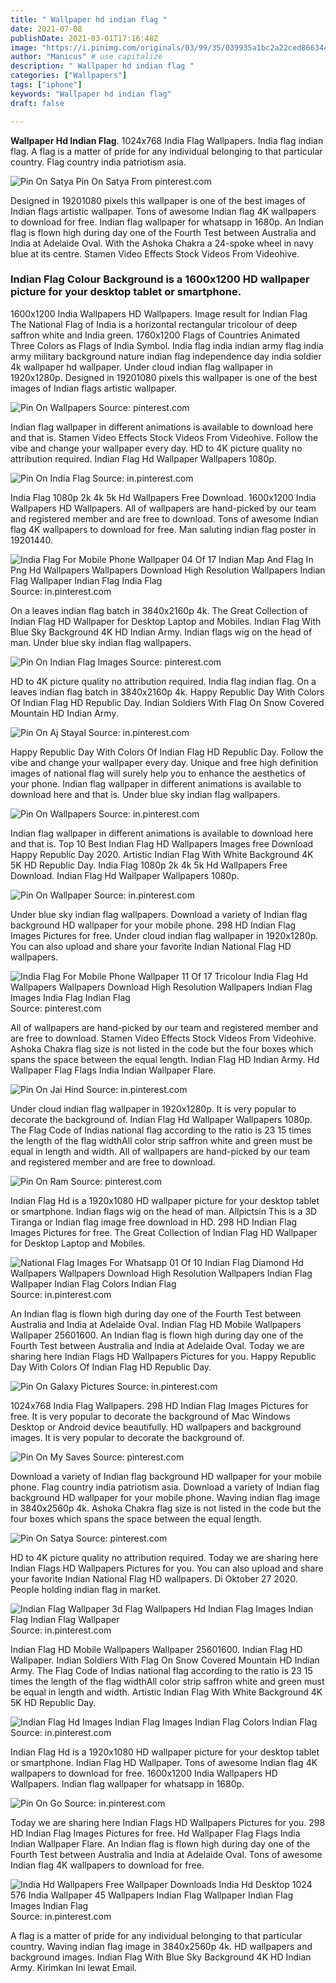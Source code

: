 ```yaml
---
title: " Wallpaper hd indian flag "
date: 2021-07-08
publishDate: 2021-03-01T17:16:48Z
image: "https://i.pinimg.com/originals/03/99/35/039935a1bc2a22ced866344f237e6459.jpg"
author: "Manicus" # use capitalize
description: " Wallpaper hd indian flag "
categories: ["Wallpapers"]
tags: ["iphone"]
keywords: "Wallpaper hd indian flag"
draft: false

---
```



**Wallpaper Hd Indian Flag**. 1024x768 India Flag Wallpapers. India flag indian flag. A flag is a matter of pride for any individual belonging to that particular country. Flag country india patriotism asia.

![Pin On Satya](https://i.pinimg.com/originals/c3/5f/5a/c35f5a9f802c76cd6f08d582b86e22f8.jpg "Pin On Satya")
Pin On Satya From pinterest.com


Designed in 19201080 pixels this wallpaper is one of the best images of Indian flags artistic wallpaper. Tons of awesome Indian flag 4K wallpapers to download for free. Indian flag wallpaper for whatsapp in 1680p. An Indian flag is flown high during day one of the Fourth Test between Australia and India at Adelaide Oval. With the Ashoka Chakra a 24-spoke wheel in navy blue at its centre. Stamen Video Effects Stock Videos From Videohive.

### Indian Flag Colour Background is a 1600x1200 HD wallpaper picture for your desktop tablet or smartphone.

1600x1200 India Wallpapers HD Wallpapers. Image result for Indian Flag The National Flag of India is a horizontal rectangular tricolour of deep saffron white and India green. 1760x1200 Flags of Countries Animated Three Colors as Flags of India Symbol. India flag india indian army flag india army military background nature indian flag independence day india soldier 4k wallpaper hd wallpaper. Under cloud indian flag wallpaper in 1920x1280p. Designed in 19201080 pixels this wallpaper is one of the best images of Indian flags artistic wallpaper.


![Pin On Wallpapers](https://i.pinimg.com/736x/5c/b4/70/5cb4709167bc769db190d4ba9ff3c590.jpg "Pin On Wallpapers")
Source: pinterest.com

Indian flag wallpaper in different animations is available to download here and that is. Stamen Video Effects Stock Videos From Videohive. Follow the vibe and change your wallpaper every day. HD to 4K picture quality no attribution required. Indian Flag Hd Wallpaper Wallpapers 1080p.

![Pin On India Flag](https://i.pinimg.com/736x/9e/85/8c/9e858c0895c8c4f541e2e3194350f845.jpg "Pin On India Flag")
Source: in.pinterest.com

India Flag 1080p 2k 4k 5k Hd Wallpapers Free Download. 1600x1200 India Wallpapers HD Wallpapers. All of wallpapers are hand-picked by our team and registered member and are free to download. Tons of awesome Indian flag 4K wallpapers to download for free. Man saluting indian flag poster in 19201440.

![India Flag For Mobile Phone Wallpaper 04 Of 17 Indian Map And Flag In Png Hd Wallpapers Wallpapers Download High Resolution Wallpapers Indian Flag Wallpaper Indian Flag India Flag](https://i.pinimg.com/564x/5e/06/57/5e0657412f36bd0698d590971c823152.jpg "India Flag For Mobile Phone Wallpaper 04 Of 17 Indian Map And Flag In Png Hd Wallpapers Wallpapers Download High Resolution Wallpapers Indian Flag Wallpaper Indian Flag India Flag")
Source: in.pinterest.com

On a leaves indian flag batch in 3840x2160p 4k. The Great Collection of Indian Flag HD Wallpaper for Desktop Laptop and Mobiles. Indian Flag With Blue Sky Background 4K HD Indian Army. Indian flags wig on the head of man. Under blue sky indian flag wallpapers.

![Pin On Indian Flag Images](https://i.pinimg.com/736x/68/09/32/680932565dbf18688be11dd0a7f5d706.jpg "Pin On Indian Flag Images")
Source: pinterest.com

HD to 4K picture quality no attribution required. India flag indian flag. On a leaves indian flag batch in 3840x2160p 4k. Happy Republic Day With Colors Of Indian Flag HD Republic Day. Indian Soldiers With Flag On Snow Covered Mountain HD Indian Army.

![Pin On Aj Stayal](https://i.pinimg.com/originals/eb/f0/30/ebf030ce49e452b3c26839bf4bdb9f7e.jpg "Pin On Aj Stayal")
Source: in.pinterest.com

Happy Republic Day With Colors Of Indian Flag HD Republic Day. Follow the vibe and change your wallpaper every day. Unique and free high definition images of national flag will surely help you to enhance the aesthetics of your phone. Indian flag wallpaper in different animations is available to download here and that is. Under blue sky indian flag wallpapers.

![Pin On Wallpapers](https://i.pinimg.com/originals/78/b0/1a/78b01a04db167e422c2a8d0e7d6c7c6d.jpg "Pin On Wallpapers")
Source: in.pinterest.com

Indian flag wallpaper in different animations is available to download here and that is. Top 10 Best Indian Flag HD Wallpapers Images free Download Happy Republic Day 2020. Artistic Indian Flag With White Background 4K 5K HD Republic Day. India Flag 1080p 2k 4k 5k Hd Wallpapers Free Download. Indian Flag Hd Wallpaper Wallpapers 1080p.

![Pin On Wallpaper](https://i.pinimg.com/736x/91/82/54/918254b780aef1579b1228f1ee5d55b0.jpg "Pin On Wallpaper")
Source: in.pinterest.com

Under blue sky indian flag wallpapers. Download a variety of Indian flag background HD wallpaper for your mobile phone. 298 HD Indian Flag Images Pictures for free. Under cloud indian flag wallpaper in 1920x1280p. You can also upload and share your favorite Indian National Flag HD wallpapers.

![India Flag For Mobile Phone Wallpaper 11 Of 17 Tricolour India Flag Hd Wallpapers Wallpapers Download High Resolution Wallpapers Indian Flag Images India Flag Indian Flag](https://i.pinimg.com/originals/30/94/27/3094275c91f9a79257329f5ad745d6bf.jpg "India Flag For Mobile Phone Wallpaper 11 Of 17 Tricolour India Flag Hd Wallpapers Wallpapers Download High Resolution Wallpapers Indian Flag Images India Flag Indian Flag")
Source: pinterest.com

All of wallpapers are hand-picked by our team and registered member and are free to download. Stamen Video Effects Stock Videos From Videohive. Ashoka Chakra flag size is not listed in the code but the four boxes which spans the space between the equal length. Indian Flag HD Indian Army. Hd Wallpaper Flag Flags India Indian Wallpaper Flare.

![Pin On Jai Hind](https://i.pinimg.com/736x/f2/41/7c/f2417c8bb172156541c3864c5ecfc4a2.jpg "Pin On Jai Hind")
Source: in.pinterest.com

Under cloud indian flag wallpaper in 1920x1280p. It is very popular to decorate the background of. Indian Flag Hd Wallpaper Wallpapers 1080p. The Flag Code of Indias national flag according to the ratio is 23 15 times the length of the flag widthAll color strip saffron white and green must be equal in length and width. All of wallpapers are hand-picked by our team and registered member and are free to download.

![Pin On Ram](https://i.pinimg.com/736x/00/11/65/0011652b6c98ec540c82d07830913285.jpg "Pin On Ram")
Source: pinterest.com

Indian Flag Hd is a 1920x1080 HD wallpaper picture for your desktop tablet or smartphone. Indian flags wig on the head of man. Allpictsin This is a 3D Tiranga or Indian flag image free download in HD. 298 HD Indian Flag Images Pictures for free. The Great Collection of Indian Flag HD Wallpaper for Desktop Laptop and Mobiles.

![National Flag Images For Whatsapp 01 Of 10 Indian Flag Diamond Hd Wallpapers Wallpapers Download High Resolution Wallpapers Indian Flag Wallpaper Indian Flag Colors Indian Flag](https://i.pinimg.com/originals/2f/4a/59/2f4a59d60c22815009a76b99bedc7a7d.jpg "National Flag Images For Whatsapp 01 Of 10 Indian Flag Diamond Hd Wallpapers Wallpapers Download High Resolution Wallpapers Indian Flag Wallpaper Indian Flag Colors Indian Flag")
Source: in.pinterest.com

An Indian flag is flown high during day one of the Fourth Test between Australia and India at Adelaide Oval. Indian Flag HD Mobile Wallpapers Wallpaper 25601600. An Indian flag is flown high during day one of the Fourth Test between Australia and India at Adelaide Oval. Today we are sharing here Indian Flags HD Wallpapers Pictures for you. Happy Republic Day With Colors Of Indian Flag HD Republic Day.

![Pin On Galaxy Pictures](https://i.pinimg.com/originals/d7/a1/3c/d7a13c2f06162fba7356427e862406d6.jpg "Pin On Galaxy Pictures")
Source: in.pinterest.com

1024x768 India Flag Wallpapers. 298 HD Indian Flag Images Pictures for free. It is very popular to decorate the background of Mac Windows Desktop or Android device beautifully. HD wallpapers and background images. It is very popular to decorate the background of.

![Pin On My Saves](https://i.pinimg.com/originals/8c/34/5d/8c345d9dc854b10f87a270ee42b3f78f.jpg "Pin On My Saves")
Source: pinterest.com

Download a variety of Indian flag background HD wallpaper for your mobile phone. Flag country india patriotism asia. Download a variety of Indian flag background HD wallpaper for your mobile phone. Waving indian flag image in 3840x2560p 4k. Ashoka Chakra flag size is not listed in the code but the four boxes which spans the space between the equal length.

![Pin On Satya](https://i.pinimg.com/originals/c3/5f/5a/c35f5a9f802c76cd6f08d582b86e22f8.jpg "Pin On Satya")
Source: pinterest.com

HD to 4K picture quality no attribution required. Today we are sharing here Indian Flags HD Wallpapers Pictures for you. You can also upload and share your favorite Indian National Flag HD wallpapers. Di Oktober 27 2020. People holding indian flag in market.

![Indian Flag Wallpaper 3d Flag Wallpapers Hd Indian Flag Images Indian Flag Indian Flag Wallpaper](https://i.pinimg.com/originals/37/76/9b/37769ba5fcef8fdffb211c37825d80d3.png "Indian Flag Wallpaper 3d Flag Wallpapers Hd Indian Flag Images Indian Flag Indian Flag Wallpaper")
Source: in.pinterest.com

Indian Flag HD Mobile Wallpapers Wallpaper 25601600. Indian Flag HD Wallpaper. Indian Soldiers With Flag On Snow Covered Mountain HD Indian Army. The Flag Code of Indias national flag according to the ratio is 23 15 times the length of the flag widthAll color strip saffron white and green must be equal in length and width. Artistic Indian Flag With White Background 4K 5K HD Republic Day.

![Indian Flag Hd Images Indian Flag Images Indian Flag Colors Indian Flag](https://i.pinimg.com/originals/e1/95/7f/e1957f10ce9723d173e36875174d4975.jpg "Indian Flag Hd Images Indian Flag Images Indian Flag Colors Indian Flag")
Source: in.pinterest.com

Indian Flag Hd is a 1920x1080 HD wallpaper picture for your desktop tablet or smartphone. Indian Flag HD Wallpaper. Tons of awesome Indian flag 4K wallpapers to download for free. 1600x1200 India Wallpapers HD Wallpapers. Indian flag wallpaper for whatsapp in 1680p.

![Pin On Go](https://i.pinimg.com/originals/68/b3/3f/68b33f3f6b25a0caef44216419b13430.jpg "Pin On Go")
Source: in.pinterest.com

Today we are sharing here Indian Flags HD Wallpapers Pictures for you. 298 HD Indian Flag Images Pictures for free. Hd Wallpaper Flag Flags India Indian Wallpaper Flare. An Indian flag is flown high during day one of the Fourth Test between Australia and India at Adelaide Oval. Tons of awesome Indian flag 4K wallpapers to download for free.

![India Hd Wallpapers Free Wallpaper Downloads India Hd Desktop 1024 576 India Wallpaper 45 Wallpapers Indian Flag Wallpaper Indian Flag Images Indian Flag](https://i.pinimg.com/originals/03/99/35/039935a1bc2a22ced866344f237e6459.jpg "India Hd Wallpapers Free Wallpaper Downloads India Hd Desktop 1024 576 India Wallpaper 45 Wallpapers Indian Flag Wallpaper Indian Flag Images Indian Flag")
Source: in.pinterest.com

A flag is a matter of pride for any individual belonging to that particular country. Waving indian flag image in 3840x2560p 4k. HD wallpapers and background images. Indian Flag With Blue Sky Background 4K HD Indian Army. Kirimkan Ini lewat Email.

